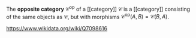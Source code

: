 The **opposite category** $\mathcal C^{\text{op}}$ of a [[category]] $\mathcal C$ is a [[category]] consisting of the same objects as $\mathcal C$, but with morphisms $\mathcal C^\text{op}(A,B) = \mathcal C(B,A)$.

https://www.wikidata.org/wiki/Q7098616